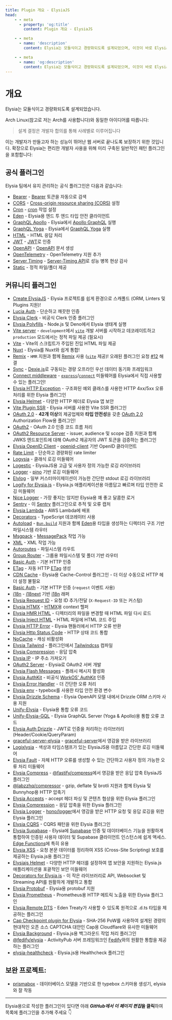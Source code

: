 ```yaml
---
title: Plugin 개요 - ElysiaJS
head:
    - - meta
      - property: 'og:title'
        content: Plugin 개요 - ElysiaJS

    - - meta
      - name: 'description'
        content: Elysia는 모듈식이고 경량화되도록 설계되었으며, 이것이 바로 Elysia가 편리한 개발자 사용을 위한 일반적인 패턴과 관련된 사전 구축 플러그인을 포함하는 이유입니다. Elysia는 커뮤니티 플러그인에 의해 더욱 향상되어 더욱 맞춤화됩니다.

    - - meta
      - name: 'og:description'
        content: Elysia는 모듈식이고 경량화되도록 설계되었으며, 이것이 바로 Elysia가 편리한 개발자 사용을 위한 일반적인 패턴과 관련된 사전 구축 플러그인을 포함하는 이유입니다. Elysia는 커뮤니티 플러그인에 의해 더욱 향상되어 더욱 맞춤화됩니다.
---
```


# 개요

Elysia는 모듈식이고 경량화되도록 설계되었습니다.

Arch Linux(참고로 저는 Arch를 사용합니다)와 동일한 아이디어를 따릅니다:

> 설계 결정은 개발자 합의를 통해 사례별로 이루어집니다

이는 개발자가 만들고자 하는 성능이 뛰어난 웹 서버로 끝나도록 보장하기 위한 것입니다. 확장으로 Elysia는 편리한 개발자 사용을 위해 미리 구축된 일반적인 패턴 플러그인을 포함합니다:

## 공식 플러그인

Elysia 팀에서 유지 관리하는 공식 플러그인은 다음과 같습니다:

-   [Bearer](/plugins/bearer) - [Bearer](https://swagger.io/docs/specification/authentication/bearer-authentication/) 토큰을 자동으로 검색
-   [CORS](/plugins/cors) - [Cross-origin resource sharing (CORS)](https://developer.mozilla.org/en-US/docs/Web/HTTP/CORS) 설정
-   [Cron](/plugins/cron) - [cron](https://en.wikipedia.org/wiki/Cron) 작업 설정
-   [Eden](/eden/overview) - Elysia용 엔드 투 엔드 타입 안전 클라이언트
-   [GraphQL Apollo](/plugins/graphql-apollo) - Elysia에서 [Apollo GraphQL](https://www.apollographql.com/) 실행
-   [GraphQL Yoga](/plugins/graphql-yoga) - Elysia에서 [GraphQL Yoga](https://github.com/dotansimha/graphql-yoga) 실행
-   [HTML](/plugins/html) - HTML 응답 처리
-   [JWT](/plugins/jwt) - [JWT](https://jwt.io/)로 인증
-   [OpenAPI](/plugins/openapi) - [OpenAPI](https://swagger.io/specification/) 문서 생성
-   [OpenTelemetry](/plugins/opentelemetry) - OpenTelemetry 지원 추가
-   [Server Timing](/plugins/server-timing) - [Server-Timing API](https://developer.mozilla.org/en-US/docs/Web/HTTP/Headers/Server-Timing)로 성능 병목 현상 감사
-   [Static](/plugins/static) - 정적 파일/폴더 제공

## 커뮤니티 플러그인

-   [Create ElysiaJS](https://github.com/kravetsone/create-elysiajs) - Elysia 프로젝트를 쉽게 환경으로 스캐폴드 (ORM, Linters 및 Plugins 지원)!
-   [Lucia Auth](https://github.com/pilcrowOnPaper/lucia) - 단순하고 깨끗한 인증
-   [Elysia Clerk](https://github.com/wobsoriano/elysia-clerk) - 비공식 Clerk 인증 플러그인
-   [Elysia Polyfills](https://github.com/bogeychan/elysia-polyfills) - Node.js 및 Deno에서 Elysia 생태계 실행
-   [Vite server](https://github.com/kravetsone/elysia-vite-server) - `development`에서 [`vite`](https://vitejs.dev/) 개발 서버를 시작하고 데코레이트하고 `production` 모드에서는 정적 파일 제공 (필요시)
-   [Vite](https://github.com/timnghg/elysia-vite) - Vite의 스크립트가 주입된 진입 HTML 파일 제공
-   [Nuxt](https://github.com/trylovetom/elysiajs-nuxt) - Elysia를 Nuxt와 쉽게 통합!
-   [Remix](https://github.com/kravetsone/elysia-remix) - `HMR` 지원과 함께 [Remix](https://remix.run/) 사용 ([`vite`](https://vitejs.dev/) 제공)! 오래된 플러그인 요청 [#12](https://github.com/elysiajs/elysia/issues/12) 해결
-   [Sync](https://github.com/johnny-woodtke/elysiajs-sync) - [Dexie.js](https://dexie.org/)로 구동되는 경량 오프라인 우선 데이터 동기화 프레임워크
-   [Connect middleware](https://github.com/kravetsone/elysia-connect-middleware) - [`express`](https://www.npmjs.com/package/express)/[`connect`](https://www.npmjs.com/package/connect) 미들웨어를 Elysia에서 직접 사용할 수 있는 플러그인!
-   [Elysia HTTP Exception](https://github.com/codev911/elysia-http-exception) - 구조화된 예외 클래스를 사용한 HTTP 4xx/5xx 오류 처리를 위한 Elysia 플러그인
-   [Elysia Helmet](https://github.com/DevTobias/elysia-helmet) - 다양한 HTTP 헤더로 Elysia 앱 보안
-   [Vite Plugin SSR](https://github.com/timnghg/elysia-vite-plugin-ssr) - Elysia 서버를 사용한 Vite SSR 플러그인
-   [OAuth 2.0](https://github.com/kravetsone/elysia-oauth2) - **42개 이상**의 제공업체와 **타입 안전성**을 갖춘 [OAuth 2.0](https://en.wikipedia.org/wiki/OAuth) Authorization Flow용 플러그인!
-   [OAuth2](https://github.com/bogeychan/elysia-oauth2) - OAuth 2.0 인증 코드 흐름 처리
-   [OAuth2 Resource Server](https://github.com/ap-1/elysia-oauth2-resource-server) - issuer, audience 및 scope 검증 지원과 함께 JWKS 엔드포인트에 대해 OAuth2 제공자의 JWT 토큰을 검증하는 플러그인
-   [Elysia OpenID Client](https://github.com/macropygia/elysia-openid-client) - [openid-client](https://github.com/panva/node-openid-client) 기반 OpenID 클라이언트
-   [Rate Limit](https://github.com/rayriffy/elysia-rate-limit) - 단순하고 경량화된 rate limiter
-   [Logysia](https://github.com/tristanisham/logysia) - 클래식 로깅 미들웨어
-   [Logestic](https://github.com/cybercoder-naj/logestic) - ElysiaJS용 고급 및 사용자 정의 가능한 로깅 라이브러리
-   [Logger](https://github.com/bogeychan/elysia-logger) - [pino](https://github.com/pinojs/pino) 기반 로깅 미들웨어
-   [Elylog](https://github.com/eajr/elylog) - 일부 커스터마이제이션이 가능한 간단한 stdout 로깅 라이브러리
-   [Logify for Elysia.js](https://github.com/0xrasla/logify) - Elysia.js 애플리케이션용 아름답고 빠르며 타입 안전한 로깅 미들웨어
-   [Nice Logger](https://github.com/tanishqmanuja/nice-logger) - 가장 좋지는 않지만 Elysia용 꽤 좋고 달콤한 로거
-   [Sentry](https://github.com/johnny-woodtke/elysiajs-sentry) - 이 [Sentry](https://docs.sentry.io/) 플러그인으로 추적 및 오류 캡처
-   [Elysia Lambda](https://github.com/TotalTechGeek/elysia-lambda) - AWS Lambda에 배포
-   [Decorators](https://github.com/gaurishhs/elysia-decorators) - TypeScript 데코레이터 사용
-   [Autoload](https://github.com/kravetsone/elysia-autoload) - [`Bun.build`](https://github.com/kravetsone/elysia-autoload?tab=readme-ov-file#bun-build-usage) 지원과 함께 [Eden](/eden/overview)용 타입을 생성하는 디렉터리 구조 기반 파일시스템 라우터
-   [Msgpack](https://github.com/kravetsone/elysia-msgpack) - [MessagePack](https://msgpack.org) 작업 가능
-   [XML](https://github.com/kravetsone/elysia-xml) - XML 작업 가능
-   [Autoroutes](https://github.com/wobsoriano/elysia-autoroutes) - 파일시스템 라우트
-   [Group Router](https://github.com/itsyoboieltr/elysia-group-router) - 그룹용 파일시스템 및 폴더 기반 라우터
-   [Basic Auth](https://github.com/itsyoboieltr/elysia-basic-auth) - 기본 HTTP 인증
-   [ETag](https://github.com/bogeychan/elysia-etag) - 자동 HTTP [ETag](https://developer.mozilla.org/en-US/docs/Web/HTTP/Headers/ETag) 생성
-   [CDN Cache](https://github.com/johnny-woodtke/elysiajs-cdn-cache) - Elysia용 Cache-Control 플러그인 - 더 이상 수동으로 HTTP 헤더 설정 불필요
-   [Basic Auth](https://github.com/eelkevdbos/elysia-basic-auth) - 기본 HTTP 인증 (`request` 이벤트 사용)
-   [i18n](https://github.com/eelkevdbos/elysia-i18next) - [i18next](https://www.i18next.com/) 기반 [i18n](https://developer.mozilla.org/en-US/docs/Mozilla/Add-ons/WebExtensions/API/i18n) 래퍼
-   [Elysia Request ID](https://github.com/gtramontina/elysia-requestid) - 요청 ID 추가/전달 (`X-Request-ID` 또는 커스텀)
-   [Elysia HTMX](https://github.com/gtramontina/elysia-htmx) - [HTMX](https://htmx.org/)용 context 헬퍼
-   [Elysia HMR HTML](https://github.com/gtrabanco/elysia-hmr-html) - 디렉터리의 파일을 변경할 때 HTML 파일 다시 로드
-   [Elysia Inject HTML](https://github.com/gtrabanco/elysia-inject-html) - HTML 파일에 HTML 코드 주입
-   [Elysia HTTP Error](https://github.com/yfrans/elysia-http-error) - Elysia 핸들러에서 HTTP 오류 반환
-   [Elysia Http Status Code](https://github.com/sylvain12/elysia-http-status-code) - HTTP 상태 코드 통합
-   [NoCache](https://github.com/gaurishhs/elysia-nocache) - 캐싱 비활성화
-   [Elysia Tailwind](https://github.com/gtramontina/elysia-tailwind) - 플러그인에서 [Tailwindcss](https://tailwindcss.com/) 컴파일
-   [Elysia Compression](https://github.com/gusb3ll/elysia-compression) - 응답 압축
-   [Elysia IP](https://github.com/gaurishhs/elysia-ip) - IP 주소 가져오기
-   [OAuth2 Server](https://github.com/myazarc/elysia-oauth2-server) - Elysia로 OAuth2 서버 개발
-   [Elysia Flash Messages](https://github.com/gtramontina/elysia-flash-messages) - 플래시 메시지 활성화
-   [Elysia AuthKit](https://github.com/gtramontina/elysia-authkit) - 비공식 [WorkOS' AuthKit](https://www.authkit.com/) 인증
-   [Elysia Error Handler](https://github.com/gtramontina/elysia-error-handler) - 더 간단한 오류 처리
-   [Elysia env](https://github.com/yolk-oss/elysia-env) - typebox를 사용한 타입 안전 환경 변수
-   [Elysia Drizzle Schema](https://github.com/Edsol/elysia-drizzle-schema) - Elysia OpenAPI 모델 내에서 Drizzle ORM 스키마 사용 지원
-   [Unify-Elysia](https://github.com/qlaffont/unify-elysia) - Elysia용 통합 오류 코드
-   [Unify-Elysia-GQL](https://github.com/qlaffont/unify-elysia-gql) - Elysia GraphQL Server (Yoga & Apollo)용 통합 오류 코드
-   [Elysia Auth Drizzle](https://github.com/qlaffont/elysia-auth-drizzle) - JWT로 인증을 처리하는 라이브러리 (Header/Cookie/QueryParam)
-   [graceful-server-elysia](https://github.com/qlaffont/graceful-server-elysia) - [graceful-server](https://github.com/gquittet/graceful-server)에서 영감을 받은 라이브러리
-   [Logixlysia](https://github.com/PunGrumpy/logixlysia) - 색상과 타임스탬프가 있는 ElysiaJS용 아름답고 간단한 로깅 미들웨어
-   [Elysia Fault](https://github.com/vitorpldev/elysia-fault) - 자체 HTTP 오류를 생성할 수 있는 간단하고 사용자 정의 가능한 오류 처리 미들웨어
-   [Elysia Compress](https://github.com/vermaysha/elysia-compress) - [@fastify/compress](https://github.com/fastify/fastify-compress)에서 영감을 받은 응답 압축 ElysiaJS 플러그인
-   [@labzzhq/compressor](https://github.com/labzzhq/compressor/) - gzip, deflate 및 brotli 지원과 함께 Elysia 및 Bunnyhop용 HTTP 압축기
-   [Elysia Accepts](https://github.com/morigs/elysia-accepts) - accept 헤더 파싱 및 콘텐츠 협상을 위한 Elysia 플러그인
-   [Elysia Compression](https://github.com/chneau/elysia-compression) - 응답 압축을 위한 Elysia 플러그인
-   [Elysia Logger](https://github.com/chneau/elysia-logger) - [hono/logger](https://hono.dev/docs/middleware/builtin/logger)에서 영감을 받은 HTTP 요청 및 응답 로깅을 위한 Elysia 플러그인
-   [Elysia CQRS](https://github.com/jassix/elysia-cqrs) - CQRS 패턴을 위한 Elysia 플러그인
-   [Elysia Supabase](https://github.com/mastermakrela/elysia-supabase) - Elysia에 [Supabase](https://supabase.com/) 인증 및 데이터베이스 기능을 원활하게 통합하여 인증된 사용자 데이터 및 Supabase 클라이언트 인스턴스에 쉽게 액세스. [Edge Functions](https://supabase.com/docs/guides/functions)에 특히 유용
-   [Elysia XSS](https://www.npmjs.com/package/elysia-xss) - 요청 본문 데이터를 정리하여 XSS (Cross-Site Scripting) 보호를 제공하는 Elysia.js용 플러그인
-   [Elysiajs Helmet](https://www.npmjs.com/package/elysiajs-helmet) - 다양한 HTTP 헤더를 설정하여 앱 보안을 지원하는 Elysia.js 애플리케이션용 포괄적인 보안 미들웨어
-   [Decorators for Elysia.js](https://github.com/Ateeb-Khan-97/better-elysia) - 이 작은 라이브러리로 API, Websocket 및 Streaming API를 원활하게 개발하고 통합
-   [Elysia Protobuf](https://github.com/ilyhalight/elysia-protobuf) - Elysia용 protobuf 지원
-   [Elysia Prometheus](https://github.com/m1handr/elysia-prometheus) - Prometheus용 HTTP 메트릭 노출을 위한 Elysia 플러그인
-   [Elysia Remote DTS](https://github.com/rayriffy/elysia-remote-dts) - Eden Treaty가 사용할 수 있도록 원격으로 .d.ts 타입을 제공하는 플러그인
-   [Cap Checkpoint plugin for Elysia](https://capjs.js.org/guide/middleware/elysia.html) - SHA-256 PoW를 사용하여 설계된 경량의 현대적인 오픈 소스 CAPTCHA 대안인 Cap용 Cloudflare와 유사한 미들웨어
-   [Elysia Background](https://github.com/staciax/elysia-background) - Elysia.js용 백그라운드 작업 처리 플러그인
-   [@fedify/elysia](https://github.com/fedify-dev/fedify/tree/main/packages/elysia) - ActivityPub 서버 프레임워크인 [Fedify](https://fedify.dev/)와의 원활한 통합을 제공하는 플러그인
-   [elysia-healthcheck](https://github.com/iam-medvedev/elysia-healthcheck) - Elysia.js용 Healthcheck 플러그인

## 보완 프로젝트:

-   [prismabox](https://github.com/m1212e/prismabox) - 데이터베이스 모델을 기반으로 한 typebox 스키마용 생성기, elysia와 잘 작동

---

Elysia용으로 작성한 플러그인이 있다면 아래 **<i>GitHub에서 이 페이지 편집</i>을 클릭**하여 목록에 플러그인을 추가해 주세요 👇

